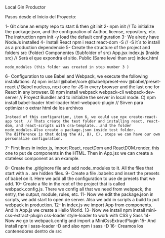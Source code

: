 Local Gin Productor

Pasos desde el Inicio del Proyecto:

1- Git clone an empty repo to start & then git init
2- npm init // To initialize the package.json, and the configuration of Author, license, repository, etc. The instruction npm init -y load the default configuration
3- We alredy have NodeJs installed
4- Install React  npm i react react-dom -S  // -S it´s to install as a production dependencie
5- Create the structure of the project and folders
    src (Folder)
        Componentes (Subfolder of src)
            App.jsx
        index.js (Inside src) // Será el que expondrá el sitio.
    Public (Same level than src)
            index.html
        
    node_modules (this folder was created in step number 3 )


6- Configuration to use Babel and Webpack, we execute the following installations:
    A) npm install @babel/core @babel/preset-env @babel/preset-react // Babel nucleus, next one for JS in every browser and the last one for React in any browser.
    B) npm install webpack webpack-cli webpack-dev-server // Proyect Bundler and to initialize the server in local mode.
    C) npm install babel-loader html-loader html-webpack-plugin // Sirven para optimizar o extrar html de los archivos 

    Instead of this configuration, item 6, we could use npx create-react-app test  // Thats create the test folder and installing react, react-dom, and react-scripts with cra-template...and the folder node_modules.Also create a package.json inside test folder.
    The difference is that doing the A), B), C), steps we can have our own personalize configuration.

7- First lines in index.js, Import React, reactDom and ReactDOM.render, this one to put de components in the HTML. Then in App.jsx we can create a stateless component as an example.

8- Create the .gitiginore file and add node_modules to it. All the files that start with a . are hidden files.
9- Create a file .babelrc and insert the presets of babel on it. Here we add all the configuration to use de presets that we add.
10- Create a file in the root of the project that is called webpack.config.js. There we config all that we need from webpack, the entry, the output, module, rules, etc.
11- Now we edit the package.json in scripts, we add start to open de server. Also we add in scripts a build to put webpack in production.
12- In index.js we import App from components. And in App.js we create a Hello World.
13- Now we install npm install mini-css-extract-plugin css-loader style-loader to work with CSS y Sass
14- 
Now we go to webpack.config and import a MiniCssExtractPlugin
15- And install npm i sass-loader -D and also npm i sass -D
16- Creamos los contenedores dentro de src








